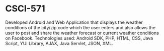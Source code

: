 # CSCI-571
Developed Android and Web Application that displays the weather conditions of the city/zip code which the user enters and also allows the user to post and share the weather forecast or current weather conditions on Facebook. Technologies used: Android SDK, PHP, HTML, CSS, Java Script, YUI Library, AJAX, Java Servlet, JSON, XML.
